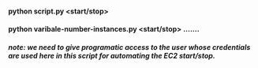 #### python script.py <start/stop> <instance-id>
#### python varibale-number-instances.py <start/stop> <instance-id> <instance-id> ....... 
##### note: we need to give programatic access to the user whose credentials are used here in this script for automating the EC2 start/stop.
